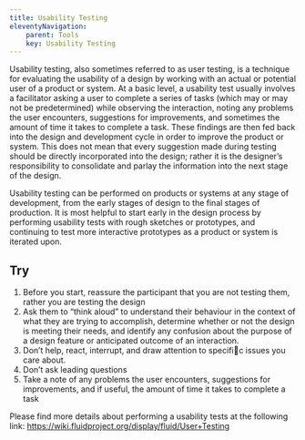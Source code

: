 ```yaml
---
title: Usability Testing
eleventyNavigation:
    parent: Tools
    key: Usability Testing
---
```


Usability testing, also sometimes referred to as user testing, is a technique for evaluating the usability of a design
by working with an actual or potential user of a product or system. At a basic level, a usability test usually involves
a facilitator asking a user to complete a series of tasks (which may or may not be predetermined) while observing the
interaction, noting any problems the user encounters, suggestions for improvements, and sometimes the amount of time it
takes to complete a task. These findings are then fed back into the design and development cycle in order to improve the
product or system. This does not mean that every suggestion made during testing should be directly incorporated into the
design; rather it is the designer’s responsibility to consolidate and parlay the information into the next stage of the
design.

Usability testing can be performed on products or systems at any stage of development, from the early stages of design
to the final stages of production. It is most helpful to start early in the design process by performing usability tests
with rough sketches or prototypes, and continuing to test more interactive prototypes as a product or system is iterated
upon.

## Try

1. Before you start, reassure the participant that you are not testing them, rather you are testing the design
2. Ask them to “think aloud” to understand their behaviour in the context of what they are trying to accomplish,
   determine whether or not the design is meeting their needs, and identify any confusion about the purpose of a design
   feature or anticipated outcome of an interaction.
3. Don’t help, react, interrupt, and draw attention to specific issues you care about.
4. Don’t ask leading questions
5. Take a note of any problems the user encounters, suggestions for improvements, and if useful, the amount of time it
   takes to complete a task

Please find more details about performing a usability tests at the following link:
<https://wiki.fluidproject.org/display/fluid/User+Testing>
